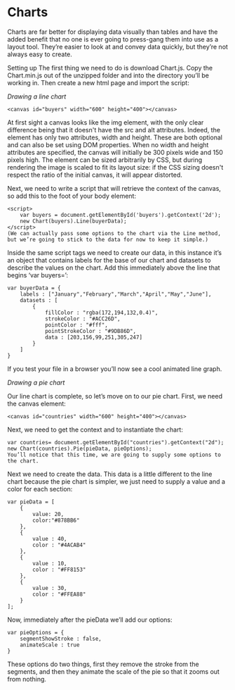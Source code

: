 # Charts 


Charts are far better for displaying data visually than tables and have the added benefit that no one is ever going to press-gang them into use as a layout tool. 
They’re easier to look at and convey data quickly, but they’re not always easy to create.

Setting up
The first thing we need to do is download Chart.js.
Copy the Chart.min.js out of the unzipped folder and into the directory you’ll be working in. Then create a new html page and import the script:


_Drawing a line chart_

```
<canvas id="buyers" width="600" height="400"></canvas>

```
At first sight a canvas looks like the  img element, with the only clear difference being that it doesn't have the src and alt attributes.
Indeed, the <canvas> element has only two attributes, width and height. These are both optional and can also be set using DOM properties.
When no width and height attributes are specified, the canvas will initially be 300 pixels wide and 150 pixels high. The element can be sized arbitrarily by CSS, 
but during rendering the image is scaled to fit its layout size: if the CSS sizing doesn't respect the ratio of the initial canvas, it will appear distorted.


Next, we need to write a script that will retrieve the context of the canvas, so add this to the foot of your body element:
```
<script>
    var buyers = document.getElementById('buyers').getContext('2d');
    new Chart(buyers).Line(buyerData);
</script>
(We can actually pass some options to the chart via the Line method, but we’re going to stick to the data for now to keep it simple.)

```
Inside the same script tags we need to create our data, in this instance it’s an object that contains labels for the base of our chart and datasets to describe the values on the chart. Add this immediately above the line that begins ‘var buyers=’:
```
var buyerData = {
	labels : ["January","February","March","April","May","June"],
	datasets : [
		{
			fillColor : "rgba(172,194,132,0.4)",
			strokeColor : "#ACC26D",
			pointColor : "#fff",
			pointStrokeColor : "#9DB86D",
			data : [203,156,99,251,305,247]
		}
	]
}
```
If you test your file in a browser you’ll now see a cool animated line graph.

_Drawing a pie chart_

Our line chart is complete, so let’s move on to our pie chart. First, we need the canvas element:
```
<canvas id="countries" width="600" height="400"></canvas>
````
Next, we need to get the context and to instantiate the chart:
```
var countries= document.getElementById("countries").getContext("2d");
new Chart(countries).Pie(pieData, pieOptions);
You’ll notice that this time, we are going to supply some options to the chart.
```

Next we need to create the data. This data is a little different to the line chart because the pie chart is simpler, we just need to supply a value and a color for each section:
```
var pieData = [
	{
		value: 20,
		color:"#878BB6"
	},
	{
		value : 40,
		color : "#4ACAB4"
	},
	{
		value : 10,
		color : "#FF8153"
	},
	{
		value : 30,
		color : "#FFEA88"
	}
];
```
Now, immediately after the pieData we’ll add our options:
```
var pieOptions = {
	segmentShowStroke : false,
	animateScale : true
}
```
These options do two things, first they remove the stroke from the segments, and then they animate the scale of the pie so that it zooms out from nothing.


